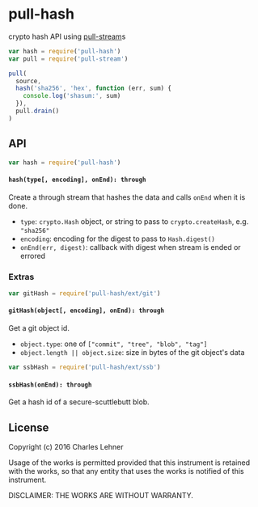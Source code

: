 # pull-hash

crypto hash API using [pull-stream][]s

```js
var hash = require('pull-hash')
var pull = require('pull-stream')

pull(
  source,
  hash('sha256', 'hex', function (err, sum) {
	console.log('shasum:', sum)
  }),
  pull.drain()
)
```

## API

```js
var hash = require('pull-hash')
```
#### `hash(type[, encoding], onEnd): through`

Create a through stream that hashes the data and calls `onEnd` when it is done.

- `type`: `crypto.Hash` object, or string to pass to `crypto.createHash`, e.g.
  `"sha256"`
- `encoding`: encoding for the digest to pass to `Hash.digest()`
- `onEnd(err, digest)`: callback with digest when stream is ended or errored

### Extras

```js
var gitHash = require('pull-hash/ext/git')
```
#### `gitHash(object[, encoding], onEnd): through`

Get a git object id.

- `object.type`: one of `["commit", "tree", "blob", "tag"]`
- `object.length || object.size`: size in bytes of the git object's data

```js
var ssbHash = require('pull-hash/ext/ssb')
```
#### `ssbHash(onEnd): through`

Get a hash id of a secure-scuttlebutt blob.

[secure-scuttlebutt]: https://github.com/ssbc/secure-scuttlebutt
[pull-stream]: https://github.com/dominictarr/pull-stream

## License

Copyright (c) 2016 Charles Lehner

Usage of the works is permitted provided that this instrument is
retained with the works, so that any entity that uses the works is
notified of this instrument.

DISCLAIMER: THE WORKS ARE WITHOUT WARRANTY.
